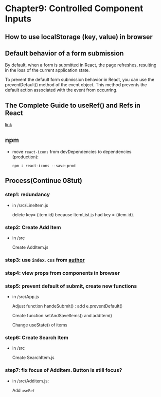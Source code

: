 # Chapter9: Controlled Component Inputs

## How to use localStorage (key, value) in browser

## Default behavior of a form submission

  By default, when a form is submitted in React, the page refreshes, resulting in the loss of the current application state.

  To prevent the default form submission behavior in React, you can use the preventDefault() method of the event object. This method prevents the default action associated with the event from occurring.

## The Complete Guide to useRef() and Refs in React

[link](https://dmitripavlutin.com/react-useref/)

## npm

- move `react-icons` from devDependencies to dependencies (production):  
  
  `npm i react-icons --save-prod`

## Process(Continue 08tut)

### step1: redundancy 

- in /src/LineItem.js
  
  delete key= {item.id} because ItemList.js had key = {item.id}.

### step2: Create Add Item

- in /src
  
  Create AddItem.js

### step3: use `index.css` from [author](https://www.youtube.com/watch?v=RVFAyFWO4go&t=1092s)

### step4: view props from components in browser

### step5: prevent default of submit, create new functions

- in /src/App.js
  
  Adjust function handeSubmit() : add e.preventDefault()

  Create function setAndSaveItems() and addItem()

  Change useState() of items

### step6: Create Search Item

- in /src

  Create SearchItem.js

### step7: fix focus of Additem. Button is still focus? 

- in /src/Additem.js:

  Add `useRef`
  

